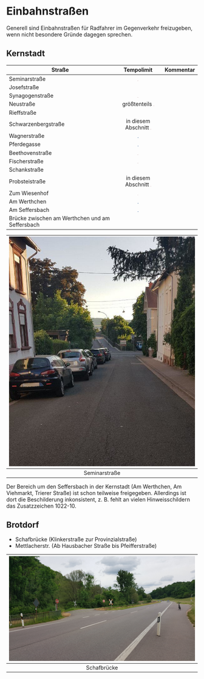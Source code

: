 # Einbahnstraßen

Generell sind Einbahnstraßen für Radfahrer im Gegenverkehr freizugeben, wenn nicht besondere Gründe dagegen sprechen.

## Kernstadt

| Straße | Tempolimit | Kommentar |
|---|:---:|---|
| Seminarstraße       | <img alt="50" src="signs/274.50.png" height="1ex"/> |  |
| Josefstraße         | | |
| Synagogenstraße     |  <img alt="50" src="signs/274.50.png" height="1ex"/> |  |
| Neustraße           | größtenteils <img alt="30" src="signs/274.30.png" height="1ex"/> | |
| Rieffstraße         | |  |
| Schwarzenbergstraße | in diesem Abschnitt <img alt="50" src="signs/274.50.png" height="1ex"/> | |
| Wagnerstraße        | <img alt="verkehrsberuhigt" src="signs/325.1.png" height="1ex"/> | |
| Pferdegasse         | <img alt="verkehrsberuhigt" src="signs/325.1.png" height="1ex"/> | |
| Beethovenstraße     | <img alt="50" src="signs/274.50.png" height="1ex"/> | |
| Fischerstraße       | <img alt="50" src="signs/274.50.png" height="1ex"/> | |
| Schankstraße        | | |
| Probsteistraße      | in diesem Abschnitt <img alt="50" src="signs/274.50.png" height="1ex"/> | |
| Zum Wiesenhof       | <img alt="z30" src="signs/274.1.png" height="1ex"/> | |
| Am Werthchen        | <img alt="verkehrsberuhigt" src="signs/325.1.png" height="1ex"/> | |
| Am Seffersbach      | <img alt="verkehrsberuhigt" src="signs/325.1.png" height="1ex"/> | |
| Brücke zwischen am Werthchen und am Seffersbach | | |

| ![Seminarstraße](media/seminarstr.jpg) |
| :---: |
| Seminarstraße |

Der Bereich um den Seffersbach in der Kernstadt (Am Werthchen, Am Viehmarkt, Trierer Straße) ist schon teilweise freigegeben.
Allerdings ist dort die Beschilderung inkonsistent, z. B. fehlt an vielen Hinweisschildern das Zusatzzeichen 1022-10.


## Brotdorf
- Schafbrücke (Klinkerstraße zur Provinzialstraße)
- Mettlacherstr. (Ab Hausbacher Straße bis Pfeifferstraße)

| ![Schafbrücke Einbahnstraße](media/mzg-bd-einbahnstrasse-2.jpg) |
| :---: |
| Schafbrücke |



